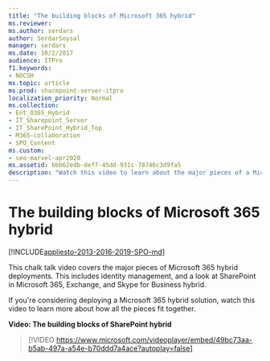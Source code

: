 ```yaml
---
title: "The building blocks of Microsoft 365 hybrid"
ms.reviewer: 
ms.author: serdars
author: SerdarSoysal
manager: serdars
ms.date: 10/2/2017
audience: ITPro
f1.keywords:
- NOCSH
ms.topic: article
ms.prod: sharepoint-server-itpro
localization_priority: Normal
ms.collection:
- Ent_O365_Hybrid
- IT_Sharepoint_Server
- IT_SharePoint_Hybrid_Top
- M365-collaboration
- SPO_Content
ms.custom:
- seo-marvel-apr2020
ms.assetid: bbb62edb-def7-45dd-931c-78746c3d9fa5
description: "Watch this video to learn about the major pieces of a Microsoft 365 hybrid deployment."
---
```


# The building blocks of Microsoft 365 hybrid

[!INCLUDE[appliesto-2013-2016-2019-SPO-md](../includes/appliesto-2013-2016-2019-SPO-md.md)]
  
This chalk talk video covers the major pieces of Microsoft 365 hybrid deployments. This includes identity management, and a look at SharePoint in Microsoft 365, Exchange, and Skype for Business hybrid.
  
If you're considering deploying a Microsoft 365 hybrid solution, watch this video to learn more about how all the pieces fit together.
  
**Video: The building blocks of SharePoint hybrid**

> [!VIDEO https://www.microsoft.com/videoplayer/embed/49bc73aa-b5ab-497a-a54e-b70ddd7a4ace?autoplay=false]

